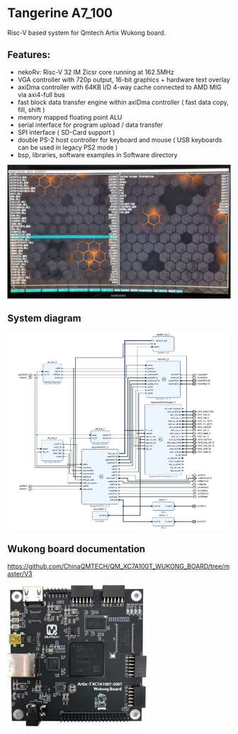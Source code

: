 # Tangerine A7_100 

Risc-V based system for Qmtech Artix Wukong board.

## Features:
- nekoRv: Risc-V 32 IM Zicsr core running at 162.5MHz
- VGA controller with 720p output, 16-bit graphics + hardware text overlay
- axiDma controller with 64KB I/D 4-way cache connected to AMD MIG via axi4-full bus
- fast block data transfer engine within axiDma controller ( fast data copy, fill, shift )
- memory mapped floating point ALU
- serial interface for program upload / data transfer
- SPI interface ( SD-Card support )
- double PS-2 host controller for keyboard and mouse ( USB keyboards can be used in legacy PS2 mode )
- bsp, libraries, software examples in Software directory

![shell](./Doc/Shell.jpg)


## System diagram

![blockdiagram](./Doc/BlockDiagram.jpg)


## Wukong board documentation

https://github.com/ChinaQMTECH/QM_XC7A100T_WUKONG_BOARD/tree/master/V3

![wukongboard](./Doc/WukongBoard.jpg)

